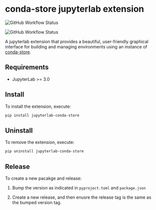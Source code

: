 # conda-store jupyterlab extension

![GitHub Workflow Status](https://img.shields.io/github/actions/workflow/status/Quansight/jupyterlab-conda-store/build.yml?label=Build%20Workflow&logo=GitHub&style=for-the-badge)

![GitHub Workflow Status](https://img.shields.io/github/actions/workflow/status/Quansight/jupyterlab-conda-store/build_and_deploy_release.yml?label=Deploy%20Workflow&logo=GitHub&style=for-the-badge)

A jupyterlab extension that provides a beautiful, user-friendly graphical interface for building and managing environments using an instance of [conda-store](https://github.com/Quansight/conda-store). 

## Requirements

- JupyterLab >= 3.0

## Install

To install the extension, execute:

```bash
pip install jupyterlab-conda-store
```

## Uninstall

To remove the extension, execute:

```bash
pip uninstall jupyterlab-conda-store
```

## Release

To create a new pacakge and release:

1. Bump the version as indicated in `pyproject.toml` and `package.json`

2. Create a new release, and then enusre the release tag is the same as the bumped version tag.
